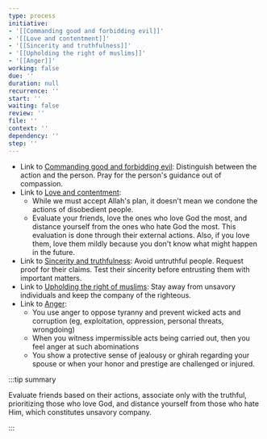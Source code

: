 ```yaml
---
type: process
initiative:
- '[[Commanding good and forbidding evil]]'
- '[[Love and contentment]]'
- '[[Sincerity and truthfulness]]'
- '[[Upholding the right of muslims]]'
- '[[Anger]]'
working: false
due: ''
duration: null
recurrence: ''
start: ''
waiting: false
review: ''
file: ''
context: ''
dependency: ''
step: ''
---
```


* Link to [Commanding good and forbidding evil](docs/sidebar1/Initiatives/worship/Commanding%20good%20and%20forbidding%20evil.md): Distinguish between the action and the person. Pray for the person's guidance out of compassion.
* Link to [Love and contentment](docs/sidebar1/Initiatives/good%20traits/Love%20and%20contentment.md):
	* While we must accept Allah's plan, it doesn't mean we condone the actions of disobedient people.
	* Evaluate your friends, love the ones who love God the most, and distance yourself from the ones who hate God the most. This evaluation is done through their external actions. Also, if you love them, love them mildly because you don't know what might happen in the future.
* Link to [Sincerity and truthfulness](docs/sidebar1/Initiatives/good%20traits/Sincerity%20and%20truthfulness.md): Avoid untruthful people. Request proof for their claims. Test their sincerity before entrusting them with important matters.
* Link to [Upholding the right of muslims](docs/sidebar1/Initiatives/worship/Upholding%20the%20right%20of%20muslims.md): Stay away from unsavory individuals and keep the company of the righteous.
* Link to [Anger](docs/sidebar1/Initiatives/bad%20traits/Anger.md):
	* You use anger to oppose tyranny and prevent wicked acts and corruption (eg, exploitation, oppression, personal threats, wrongdoing)
	* When you witness impermissible acts being carried out, then you feel anger at such abominations
	* You show a protective sense of jealousy or ghirah regarding your spouse or when your honor and prestige are challenged or injured.

:::tip summary

Evaluate friends based on their actions, associate only with the truthful, prioritizing those who love God, and distance yourself from those who hate Him, which constitutes unsavory company.

:::
